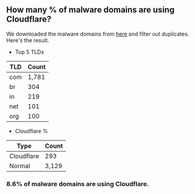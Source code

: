 ## How many % of malware domains are using Cloudflare?


We downloaded the malware domains from [here](https://urlhaus.abuse.ch) and filter out duplicates.
Here's the result.


[//]: # (start replacement)


- Top 5 TLDs

| TLD | Count |
| --- | --- |
| com | 1,781 |
| br | 304 |
| in | 219 |
| net | 101 |
| org | 100 |


- Cloudflare %

| Type | Count |
| --- | --- |
| Cloudflare | 293 |
| Normal | 3,129 |


### 8.6% of malware domains are using Cloudflare.
